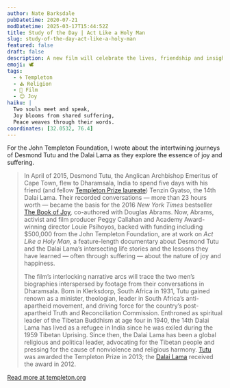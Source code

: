 ```yaml
---
author: Nate Barksdale
pubDatetime: 2020-07-21
modDatetime: 2025-03-17T15:44:52Z
title: Study of the Day | Act Like a Holy Man
slug: study-of-the-day-act-like-a-holy-man
featured: false
draft: false
description: A new film will celebrate the lives, friendship and insights of two of our time’s most revered spiritual leaders: Desmond Tutu and the 14th Dalai Lama
emoji: 🕊️
tags:
  - 🌀 Templeton
  - ⛪ Religion
  - 🎥 Film
  - 😊 Joy
haiku: |
  Two souls meet and speak,  
  Joy blooms from shared suffering,  
  Peace weaves through their words.
coordinates: [32.0532, 76.4]
---
```


For the John Templeton Foundation, I wrote about the intertwining journeys of Desmond Tutu and the Dalai Lama as they explore the essence of joy and suffering.

> In April of 2015, Desmond Tutu, the Anglican Archbishop Emeritus of Cape Town, flew to Dharamsala, India to spend five days with his friend (and fellow [Templeton Prize laureate](https://www.templetonprize.org/templeton-prize-winners/)) Tenzin Gyatso, the 14th Dalai Lama. Their recorded conversations — more than 23 hours worth — became the basis for the 2016 *New York Times* bestseller [The Book of Joy](https://www.penguinrandomhouse.com/books/533718/the-book-of-joy-by-his-holiness-the-dalai-lama-and-archbishop-desmond-tutu-with-douglas-abrams/)*,* co-authored with Douglas Abrams. Now, Abrams, activist and film producer Peggy Callahan and Academy Award-winning director Louie Psihoyos, backed with funding including $500,000 from the John Templeton Foundation, are at work on *Act Like a Holy Man,* a feature-length documentary about Desmond Tutu and the Dalai Lama’s intersecting life stories and the lessons they have learned — often through suffering — about the nature of joy and happiness.
>
> The film’s interlocking narrative arcs will trace the two men’s biographies interspersed by footage from their conversations in Dharamsala. Born in Klerksdorp, South Africa in 1931, Tutu gained renown as a minister, theologian, leader in South Africa’s anti-apartheid movement, and driving force for the country’s post-apartheid Truth and Reconciliation Commission. Enthroned as spiritual leader of the Tibetan Buddhism at age four in 1940, the 14th Dalai Lama has lived as a refugee in India since he was exiled during the 1959 Tibetan Uprising. Since then, the Dalai Lama has been a global religious and political leader, advocating for the Tibetan people and pressing for the cause of nonviolence and religious harmony. [Tutu](https://www.templetonprize.org/laureate/desmond-tutu/) was awarded the Templeton Prize in 2013; the [Dalai Lama](https://www.templetonprize.org/laureate/tenzin-gyatso-the-14th-dalai-lama/) received the award in 2012.

[Read more at templeton.org](https://www.templeton.org/news/act-like-a-holy-man)
